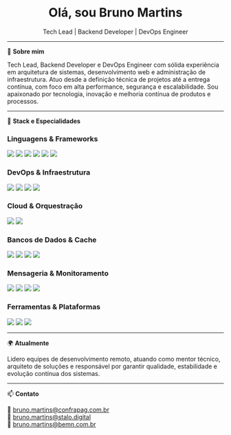 <h1 align="center">Olá, sou Bruno Martins</h1>
<p align="center">Tech Lead | Backend Developer | DevOps Engineer</p>

---

🎯 **Sobre mim**

Tech Lead, Backend Developer e DevOps Engineer com sólida experiência em arquitetura de sistemas, desenvolvimento web e administração de infraestrutura. Atuo desde a definição técnica de projetos até a entrega contínua, com foco em alta performance, segurança e escalabilidade. Sou apaixonado por tecnologia, inovação e melhoria contínua de produtos e processos.

---

🚀 **Stack e Especialidades**

### Linguagens & Frameworks

<p>
  <img src="https://img.shields.io/badge/PHP-777BB4?style=flat&logo=php&logoColor=white" />
  <img src="https://img.shields.io/badge/Laravel-FF2D20?style=flat&logo=laravel&logoColor=white" />
  <img src="https://img.shields.io/badge/Python-306998?style=flat&logo=python&logoColor=white" />
  <img src="https://img.shields.io/badge/Django-092E20?style=flat&logo=django&logoColor=white" />
  <img src="https://img.shields.io/badge/TypeScript-3178C6?style=flat&logo=typescript&logoColor=white" />
  <img src="https://img.shields.io/badge/NestJS-E0234E?style=flat&logo=nestjs&logoColor=white" />
</p>

### DevOps & Infraestrutura

<p>
  <img src="https://img.shields.io/badge/Docker-2496ED?style=flat&logo=docker&logoColor=white" />
  <img src="https://img.shields.io/badge/Kubernetes-326CE5?style=flat&logo=kubernetes&logoColor=white" />
  <img src="https://img.shields.io/badge/GitHub Actions-2088FF?style=flat&logo=github-actions&logoColor=white" />
  <img src="https://img.shields.io/badge/Portainer-13BEF9?style=flat&logo=portainer&logoColor=white" />
</p>

### Cloud & Orquestração

<p>
  <img src="https://img.shields.io/badge/AWS-FF9900?style=flat&logo=amazonaws&logoColor=white" />
  <img src="https://img.shields.io/badge/Traefik-24A1C1?style=flat&logo=traefikmesh&logoColor=white" />
</p>

### Bancos de Dados & Cache

<p>
  <img src="https://img.shields.io/badge/PostgreSQL-336791?style=flat&logo=postgresql&logoColor=white" />
  <img src="https://img.shields.io/badge/MySQL-4479A1?style=flat&logo=mysql&logoColor=white" />
  <img src="https://img.shields.io/badge/Redis-DC382D?style=flat&logo=redis&logoColor=white" />
  <img src="https://img.shields.io/badge/MongoDB-47A248?style=flat&logo=mongodb&logoColor=white" />
</p>

### Mensageria & Monitoramento

<p>
  <img src="https://img.shields.io/badge/RabbitMQ-FF6600?style=flat&logo=rabbitmq&logoColor=white" />
  <img src="https://img.shields.io/badge/Grafana-F46800?style=flat&logo=grafana&logoColor=white" />
  <img src="https://img.shields.io/badge/Prometheus-E6522C?style=flat&logo=prometheus&logoColor=white" />
  <img src="https://img.shields.io/badge/ElasticSearch-005571?style=flat&logo=elasticsearch&logoColor=white" />
</p>

### Ferramentas & Plataformas

<p>
  <img src="https://img.shields.io/badge/Git-F05032?style=flat&logo=git&logoColor=white" />
  <img src="https://img.shields.io/badge/n8n-9013FE?style=flat&logo=n8n&logoColor=white" />
  <img src="https://img.shields.io/badge/WHM-cPanel-orange" />
</p>

---

🌍 **Atualmente**

Lidero equipes de desenvolvimento remoto, atuando como mentor técnico, arquiteto de soluções e responsável por garantir qualidade, estabilidade e evolução contínua dos sistemas.

---

📫 **Contato**

📧 bruno.martins@confrapag.com.br  
📧 bruno.martins@stalo.digital  
📧 bruno.martins@bemn.com.br

